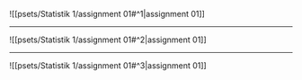 ![[psets/Statistik 1/assignment 01#^1|assignment 01]]

---

![[psets/Statistik 1/assignment 01#^2|assignment 01]]

---

![[psets/Statistik 1/assignment 01#^3|assignment 01]]